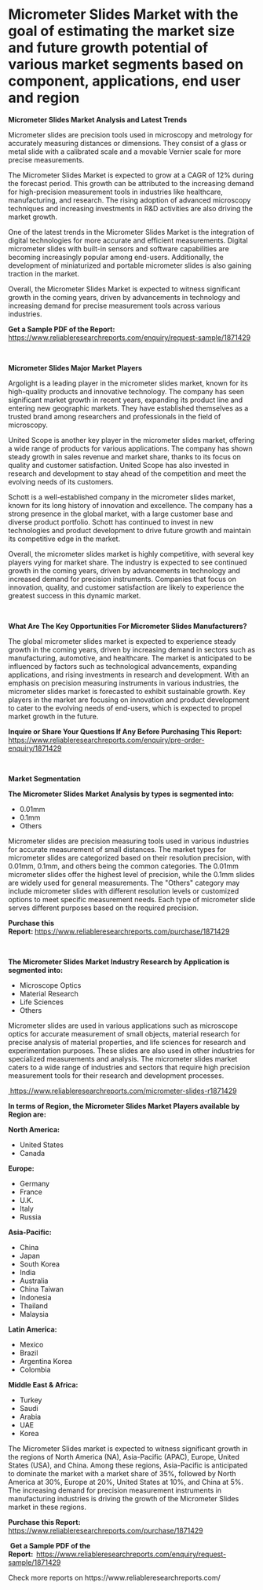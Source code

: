 <p><h1>Micrometer Slides Market with the goal of estimating the market size and future growth potential of various market segments based on component, applications, end user and region</h1></p><p><strong>Micrometer Slides Market Analysis and Latest Trends</strong></p>
<p><p>Micrometer slides are precision tools used in microscopy and metrology for accurately measuring distances or dimensions. They consist of a glass or metal slide with a calibrated scale and a movable Vernier scale for more precise measurements. </p><p>The Micrometer Slides Market is expected to grow at a CAGR of 12% during the forecast period. This growth can be attributed to the increasing demand for high-precision measurement tools in industries like healthcare, manufacturing, and research. The rising adoption of advanced microscopy techniques and increasing investments in R&D activities are also driving the market growth.</p><p>One of the latest trends in the Micrometer Slides Market is the integration of digital technologies for more accurate and efficient measurements. Digital micrometer slides with built-in sensors and software capabilities are becoming increasingly popular among end-users. Additionally, the development of miniaturized and portable micrometer slides is also gaining traction in the market.</p><p>Overall, the Micrometer Slides Market is expected to witness significant growth in the coming years, driven by advancements in technology and increasing demand for precise measurement tools across various industries.</p></p>
<p><strong>Get a Sample PDF of the Report:&nbsp;</strong> <a href="https://www.reliableresearchreports.com/enquiry/request-sample/1871429">https://www.reliableresearchreports.com/enquiry/request-sample/1871429</a></p>
<p>&nbsp;</p>
<p><strong>Micrometer Slides Major Market Players</strong></p>
<p><p>Argolight is a leading player in the micrometer slides market, known for its high-quality products and innovative technology. The company has seen significant market growth in recent years, expanding its product line and entering new geographic markets. They have established themselves as a trusted brand among researchers and professionals in the field of microscopy.</p><p>United Scope is another key player in the micrometer slides market, offering a wide range of products for various applications. The company has shown steady growth in sales revenue and market share, thanks to its focus on quality and customer satisfaction. United Scope has also invested in research and development to stay ahead of the competition and meet the evolving needs of its customers.</p><p>Schott is a well-established company in the micrometer slides market, known for its long history of innovation and excellence. The company has a strong presence in the global market, with a large customer base and diverse product portfolio. Schott has continued to invest in new technologies and product development to drive future growth and maintain its competitive edge in the market.</p><p>Overall, the micrometer slides market is highly competitive, with several key players vying for market share. The industry is expected to see continued growth in the coming years, driven by advancements in technology and increased demand for precision instruments. Companies that focus on innovation, quality, and customer satisfaction are likely to experience the greatest success in this dynamic market.</p></p>
<p>&nbsp;</p>
<p><strong>What Are The Key Opportunities For Micrometer Slides Manufacturers?</strong></p>
<p><p>The global micrometer slides market is expected to experience steady growth in the coming years, driven by increasing demand in sectors such as manufacturing, automotive, and healthcare. The market is anticipated to be influenced by factors such as technological advancements, expanding applications, and rising investments in research and development. With an emphasis on precision measuring instruments in various industries, the micrometer slides market is forecasted to exhibit sustainable growth. Key players in the market are focusing on innovation and product development to cater to the evolving needs of end-users, which is expected to propel market growth in the future.</p></p>
<p><strong>Inquire or Share Your Questions If Any Before Purchasing This Report:</strong> <a href="https://www.reliableresearchreports.com/enquiry/pre-order-enquiry/1871429">https://www.reliableresearchreports.com/enquiry/pre-order-enquiry/1871429</a></p>
<p>&nbsp;</p>
<p><strong>Market Segmentation</strong></p>
<p><strong>The Micrometer Slides Market Analysis by types is segmented into:</strong></p>
<p><ul><li>0.01mm</li><li>0.1mm</li><li>Others</li></ul></p>
<p><p>Micrometer slides are precision measuring tools used in various industries for accurate measurement of small distances. The market types for micrometer slides are categorized based on their resolution precision, with 0.01mm, 0.1mm, and others being the common categories. The 0.01mm micrometer slides offer the highest level of precision, while the 0.1mm slides are widely used for general measurements. The "Others" category may include micrometer slides with different resolution levels or customized options to meet specific measurement needs. Each type of micrometer slide serves different purposes based on the required precision.</p></p>
<p><strong>Purchase this Report:&nbsp;</strong><a href="https://www.reliableresearchreports.com/purchase/1871429">https://www.reliableresearchreports.com/purchase/1871429</a></p>
<p>&nbsp;</p>
<p><strong>The Micrometer Slides Market Industry Research by Application is segmented into:</strong></p>
<p><ul><li>Microscope Optics</li><li>Material Research</li><li>Life Sciences</li><li>Others</li></ul></p>
<p><p>Micrometer slides are used in various applications such as microscope optics for accurate measurement of small objects, material research for precise analysis of material properties, and life sciences for research and experimentation purposes. These slides are also used in other industries for specialized measurements and analysis. The micrometer slides market caters to a wide range of industries and sectors that require high precision measurement tools for their research and development processes.</p></p>
<p><a href="https://www.reliableresearchreports.com/micrometer-slides-r1871429">&nbsp;https://www.reliableresearchreports.com/micrometer-slides-r1871429</a></p>
<p><strong>In terms of Region, the Micrometer Slides Market Players available by Region are:</strong></p>
<p>
    <p> <strong> North America: </strong>
        <ul>
            <li>United States</li>
            <li>Canada</li>
        </ul>
        </p> 
    <p> <strong> Europe: </strong>
        <ul>
            <li>Germany</li>
            <li>France</li>
            <li>U.K.</li>
            <li>Italy</li>
            <li>Russia</li>
        </ul>
        </p> 
    <p> <strong> Asia-Pacific: </strong>
        <ul>
            <li>China</li>
            <li>Japan</li>
            <li>South Korea</li>
            <li>India</li>
            <li>Australia</li>
            <li>China Taiwan</li>
            <li>Indonesia</li>
            <li>Thailand</li>
            <li>Malaysia</li>
        </ul>
        </p> 
    <p> <strong> Latin America: </strong>
        <ul>
            <li>Mexico</li>
            <li>Brazil</li>
            <li>Argentina Korea</li>
            <li>Colombia</li>
        </ul>
        </p> 
    <p> <strong> Middle East & Africa: </strong>
        <ul>
            <li>Turkey</li>
            <li>Saudi</li>
            <li>Arabia</li>
            <li>UAE</li>
            <li>Korea</li>
        </ul>
    </p>
    </p>
<p><p>The Micrometer Slides market is expected to witness significant growth in the regions of North America (NA), Asia-Pacific (APAC), Europe, United States (USA), and China. Among these regions, Asia-Pacific is anticipated to dominate the market with a market share of 35%, followed by North America at 30%, Europe at 20%, United States at 10%, and China at 5%. The increasing demand for precision measurement instruments in manufacturing industries is driving the growth of the Micrometer Slides market in these regions.</p></p>
<p><strong>Purchase this Report: </strong><a href="https://www.reliableresearchreports.com/purchase/1871429">https://www.reliableresearchreports.com/purchase/1871429</a></p>
<p>&nbsp;<strong>Get a Sample PDF of the Report:&nbsp;&nbsp;</strong><a href="https://www.reliableresearchreports.com/enquiry/request-sample/1871429">https://www.reliableresearchreports.com/enquiry/request-sample/1871429</a></p>
<p><strong></strong></p>
<p>Check more reports on https://www.reliableresearchreports.com/</p>